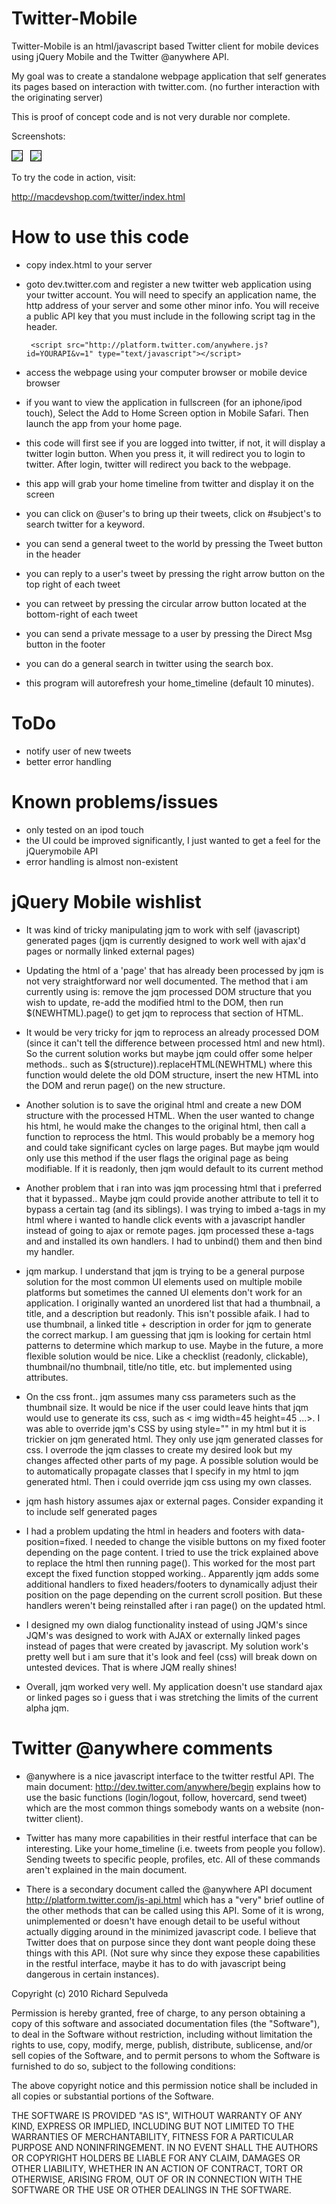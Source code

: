Twitter-Mobile
==============
Twitter-Mobile is an html/javascript based Twitter client for mobile devices using jQuery Mobile and the Twitter @anywhere API.

My goal was to create a standalone webpage application that self generates its pages based on interaction with twitter.com. (no further interaction with the originating server)

This is proof of concept code and is not very durable nor complete.

Screenshots:

<img style="border: 1px solid black;" src="http://macdevshop.com/images/twitterHome.jpg" />&nbsp;&nbsp;&nbsp;<img style="border: 1px solid black;" src="http://macdevshop.com/images/twitterUser.jpg" /> 

To try the code in action, visit:

<a href="http://macdevshop.com/twitter/index.html">http://macdevshop.com/twitter/index.html</a>
  
How to use this code
==================

- copy index.html to your server
- goto dev.twitter.com and register a new twitter web application using your twitter account.
You will need to specify an application name, the http address of your server and some other minor info. You will receive a public API key that you must include in the following script tag in the header.

       <script src="http://platform.twitter.com/anywhere.js?id=YOURAPI&v=1" type="text/javascript"></script>

- access the webpage using your computer browser or mobile device browser
- if you want to view the application in fullscreen (for an iphone/ipod touch), Select the Add to Home Screen
option in Mobile Safari. Then launch the app from your home page.
- this code will first see if you are logged into twitter, if not, it will display a twitter login
button. When you press it, it will redirect you to login to twitter. After login, twitter will redirect
you back to the webpage.
- this app will grab your home timeline from twitter and display it on the screen
- you can click on @user's to bring up their tweets, click on #subject's to search twitter for a keyword.
- you can send a general tweet to the world by pressing the Tweet button in the header
- you can reply to a user's tweet by pressing the right arrow button on the top right of each tweet
- you can retweet by pressing the circular arrow button located at the bottom-right of each tweet
- you can send a private message to a user by pressing the Direct Msg button in the footer
- you can do a general search in twitter using the search box.
- this program will autorefresh your home_timeline (default 10 minutes).

ToDo
===========
- notify user of new tweets
- better error handling

Known problems/issues
==================
- only tested on an ipod touch
- the UI could be improved significantly, I just wanted to get a feel for the jQuerymobile API
- error handling is almost non-existent

jQuery Mobile wishlist
==================
- It was kind of tricky manipulating jqm to work with self (javascript) generated pages (jqm is currently designed to work well with ajax'd pages or normally linked external pages)

- Updating the html of a 'page' that has already been processed by jqm is not very straightforward nor well documented. The method that i am currently using is: remove the jqm processed DOM structure that you wish to update, re-add the modified html to the DOM, then run $(NEWHTML).page() to get jqm to reprocess that section of HTML.

- It would be very tricky for jqm to reprocess an already processed DOM (since it can't tell the difference between processed html and new html). So the current solution works but maybe jqm could offer some helper methods.. such as $(structure)).replaceHTML(NEWHTML) where this function would delete the old DOM structure, insert the new HTML into the DOM and rerun page() on the new structure.

- Another solution is to save the original html and create a new DOM structure with the processed HTML. When the user wanted to change his html, he would make the changes to the original html, then call a function to reprocess the html. This would probably be a memory hog and could take significant cycles on large pages. But maybe jqm would only use this method if the user flags the original page as being modifiable. 
If it is readonly, then jqm would default to its current method

- Another problem that i ran into was jqm processing html that i preferred that it bypassed.. Maybe jqm could  provide another attribute to tell it to bypass a certain tag (and its siblings). I was trying to imbed a-tags in my html where i wanted to handle click events with a javascript handler instead of going to ajax or remote pages. jqm processed these a-tags and and installed its own handlers. 
I had to unbind() them and then bind my handler.

- jqm markup. I understand that jqm is trying to be a general purpose solution for the most common UI elements used on multiple mobile platforms but sometimes the canned UI elements don't work for an application. 
I originally wanted an unordered list that had a thumbnail, a title, and a description but readonly. This isn't possible afaik.
I had to use thumbnail, a linked title + description in order for jqm to generate the correct markup. I am guessing that jqm is looking for certain html patterns to determine which markup to use.
Maybe in the future, a more flexible solution would be nice. Like a checklist (readonly, clickable), thumbnail/no thumbnail, title/no title, etc. but implemented using attributes.

- On the css front.. jqm assumes many css parameters such as the thumbnail size. It would be nice if the user could leave hints that jqm would use to generate its css, such as < img width=45 height=45 ...>. 
I was able to override jqm's CSS by using style="" in my html but it is trickier on jqm generated html. They only use jqm generated classes for css. I overrode the jqm classes to create my desired look but my changes affected other parts of my page. A possible solution would be to automatically propagate classes that I specify in my html to jqm generated html. Then i could override jqm css using my own classes.

- jqm hash history assumes ajax or external pages. Consider expanding it to include self generated pages

- I had a problem updating the html in headers and footers with data-position=fixed. I needed to change the visible buttons on my fixed footer depending on the page content. I tried to use the trick explained above to replace the html then running page(). 
This worked for the most part except the fixed function stopped working.. Apparently jqm adds some additional handlers to fixed headers/footers to dynamically adjust their position on the page depending on the current scroll position. But these handlers weren't being reinstalled after i ran page() on the updated html.  

- I designed my own dialog functionality instead of using JQM's since JQM's was designed to work with AJAX or externally linked pages instead of pages that were created by javascript. My solution work's pretty well but i am sure that it's look and feel (css) will break down on untested devices. That is where JQM really shines!

- Overall, jqm worked very well. My application doesn't use standard ajax or linked pages so i guess that i was stretching the limits of the current alpha jqm.

Twitter @anywhere comments
====================

- @anywhere is a nice javascript interface to the twitter restful API. The main document: <a href="http://dev.twitter.com/anywhere/begin">http://dev.twitter.com/anywhere/begin</a> explains how to use the basic functions (login/logout, follow, hovercard, send tweet) which are the most common things somebody wants on a website (non-twitter client).

- Twitter has many more capabilities in their restful interface that can be interesting. Like your home_timeline (i.e. tweets from people you follow). Sending tweets to specific people, profiles, etc. All of these commands aren't explained in the main document. 

- There is a secondary document called the @anywhere API document <a href="http://platform.twitter.com/js-api.html">http://platform.twitter.com/js-api.html</a> which has a "very" brief outline of the other methods that can be called using this API. Some of it is wrong, unimplemented or doesn't have enough detail to be useful without actually digging around in the minimized javascript code. I believe that Twitter does that on purpose since they dont want people doing these things with this API. (Not sure why since they expose these capabilities in the restful interface, maybe it has to do with javascript being dangerous in certain instances).
  
Copyright (c) 2010 Richard Sepulveda 

Permission is hereby granted, free of charge, to any person obtaining
a copy of this software and associated documentation files (the
"Software"), to deal in the Software without restriction, including
without limitation the rights to use, copy, modify, merge, publish,
distribute, sublicense, and/or sell copies of the Software, and to
permit persons to whom the Software is furnished to do so, subject to
the following conditions:

The above copyright notice and this permission notice shall be
included in all copies or substantial portions of the Software.

THE SOFTWARE IS PROVIDED "AS IS", WITHOUT WARRANTY OF ANY KIND,
EXPRESS OR IMPLIED, INCLUDING BUT NOT LIMITED TO THE WARRANTIES OF
MERCHANTABILITY, FITNESS FOR A PARTICULAR PURPOSE AND
NONINFRINGEMENT. IN NO EVENT SHALL THE AUTHORS OR COPYRIGHT HOLDERS BE
LIABLE FOR ANY CLAIM, DAMAGES OR OTHER LIABILITY, WHETHER IN AN ACTION
OF CONTRACT, TORT OR OTHERWISE, ARISING FROM, OUT OF OR IN CONNECTION
WITH THE SOFTWARE OR THE USE OR OTHER DEALINGS IN THE SOFTWARE.
